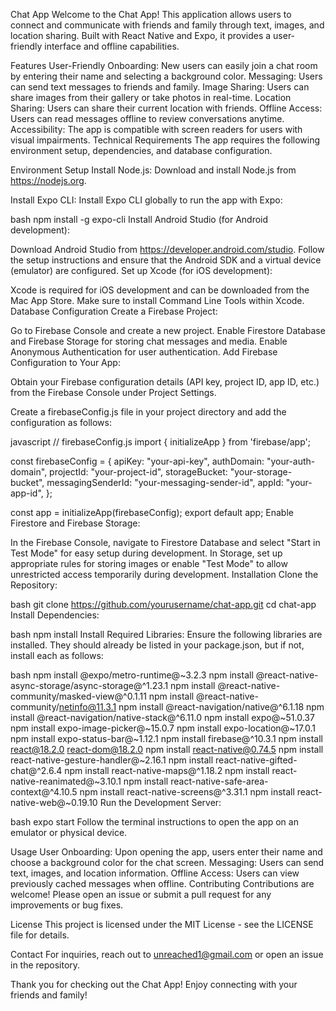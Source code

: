 Chat App
Welcome to the Chat App! This application allows users to connect and communicate with friends and family through text, images, and location sharing. Built with React Native and Expo, it provides a user-friendly interface and offline capabilities.

Features
User-Friendly Onboarding: New users can easily join a chat room by entering their name and selecting a background color.
Messaging: Users can send text messages to friends and family.
Image Sharing: Users can share images from their gallery or take photos in real-time.
Location Sharing: Users can share their current location with friends.
Offline Access: Users can read messages offline to review conversations anytime.
Accessibility: The app is compatible with screen readers for users with visual impairments.
Technical Requirements
The app requires the following environment setup, dependencies, and database configuration.

Environment Setup
Install Node.js: Download and install Node.js from https://nodejs.org.

Install Expo CLI: Install Expo CLI globally to run the app with Expo:

bash
npm install -g expo-cli
Install Android Studio (for Android development):

Download Android Studio from https://developer.android.com/studio.
Follow the setup instructions and ensure that the Android SDK and a virtual device (emulator) are configured.
Set up Xcode (for iOS development):

Xcode is required for iOS development and can be downloaded from the Mac App Store. Make sure to install Command Line Tools within Xcode.
Database Configuration
Create a Firebase Project:

Go to Firebase Console and create a new project.
Enable Firestore Database and Firebase Storage for storing chat messages and media.
Enable Anonymous Authentication for user authentication.
Add Firebase Configuration to Your App:

Obtain your Firebase configuration details (API key, project ID, app ID, etc.) from the Firebase Console under Project Settings.

Create a firebaseConfig.js file in your project directory and add the configuration as follows:

javascript
// firebaseConfig.js
import { initializeApp } from 'firebase/app';

const firebaseConfig = {
  apiKey: "your-api-key",
  authDomain: "your-auth-domain",
  projectId: "your-project-id",
  storageBucket: "your-storage-bucket",
  messagingSenderId: "your-messaging-sender-id",
  appId: "your-app-id",
};

const app = initializeApp(firebaseConfig);
export default app;
Enable Firestore and Firebase Storage:

In the Firebase Console, navigate to Firestore Database and select "Start in Test Mode" for easy setup during development.
In Storage, set up appropriate rules for storing images or enable "Test Mode" to allow unrestricted access temporarily during development.
Installation
Clone the Repository:

bash
git clone https://github.com/yourusername/chat-app.git
cd chat-app
Install Dependencies:

bash
npm install
Install Required Libraries: Ensure the following libraries are installed. They should already be listed in your package.json, but if not, install each as follows:

bash
npm install @expo/metro-runtime@~3.2.3
npm install @react-native-async-storage/async-storage@^1.23.1
npm install @react-native-community/masked-view@^0.1.11
npm install @react-native-community/netinfo@11.3.1
npm install @react-navigation/native@^6.1.18
npm install @react-navigation/native-stack@^6.11.0
npm install expo@~51.0.37
npm install expo-image-picker@~15.0.7
npm install expo-location@~17.0.1
npm install expo-status-bar@~1.12.1
npm install firebase@^10.3.1
npm install react@18.2.0 react-dom@18.2.0
npm install react-native@0.74.5
npm install react-native-gesture-handler@~2.16.1
npm install react-native-gifted-chat@^2.6.4
npm install react-native-maps@^1.18.2
npm install react-native-reanimated@~3.10.1
npm install react-native-safe-area-context@^4.10.5
npm install react-native-screens@^3.31.1
npm install react-native-web@~0.19.10
Run the Development Server:

bash
expo start
Follow the terminal instructions to open the app on an emulator or physical device.

Usage
User Onboarding: Upon opening the app, users enter their name and choose a background color for the chat screen.
Messaging: Users can send text, images, and location information.
Offline Access: Users can view previously cached messages when offline.
Contributing
Contributions are welcome! Please open an issue or submit a pull request for any improvements or bug fixes.

License
This project is licensed under the MIT License - see the LICENSE file for details.

Contact
For inquiries, reach out to unreached1@gmail.com or open an issue in the repository.

Thank you for checking out the Chat App! Enjoy connecting with your friends and family!